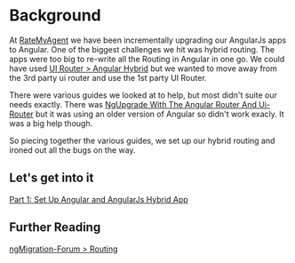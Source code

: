 # Background

At [RateMyAgent](https://www.ratemyagent.com.au/) we have been incrementally upgrading our AngularJs apps to Angular. One of the biggest challenges we hit was hybrid routing. The apps were too big to re-write all the Routing in Angular in one go. We could have used [UI Router > Angular Hybrid](https://github.com/ui-router/angular-hybrid) but we wanted to move away from the 3rd party ui router and use the 1st party UI Router.

There were various guides we looked at to help, but most didn't suite our needs exactly. There was [NgUpgrade With The Angular Router And Ui-Router](http://www.syntaxsuccess.com/viewarticle/ngupgrade-with-the-angular-router-and-ui-router) but it was using an older version of Angular so didn't work exacly. It was a big help though.

So piecing together the various guides, we set up our hybrid routing and ironed out all the bugs on the way.

## Let's get into it

[Part 1: Set Up Angular and AngularJs Hybrid App](./part-1.md)

## Further Reading

[ngMigration-Forum > Routing](https://github.com/angular/ngMigration-Forum/wiki/Routing)
